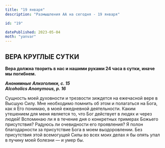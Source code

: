 ```yaml
---
title: "19 января"
description: "Размышления АА на сегодня - 19 января"

id: "19"

datePublished: 2023-05-04
moth: "yanvar"
---
```


## ВЕРА КРУГЛЫЕ СУТКИ

**Вера должна творить в нас и нашими руками 24 часа в сутки, иначе мы
погибнем.**

**_Анонимные Алкоголики, с. 15  
Alcoholics Anonymous, p. 16_**

Сущность моей духовности и трезвости зиждется на ежечасной вере в Высшую Силу.
Мне необходимо помнить об этом и полагаться на Бога, как я Его понимаю, в моей
ежедневной деятельности. Каким утешением для меня является то, что Бог
действует в людях и через людей! Вспоминаю ли я в течение дня о конкретных
примерах Божьего присутствия? Радуюсь ли очевидности его проявления? Я полон
благодарности за присутствие Бога в моем выздоровлении. Без присутствия этой
всемогущей Силы во всех моих делах я бы опять упал в пучину моей болезни — и
умер бы.
